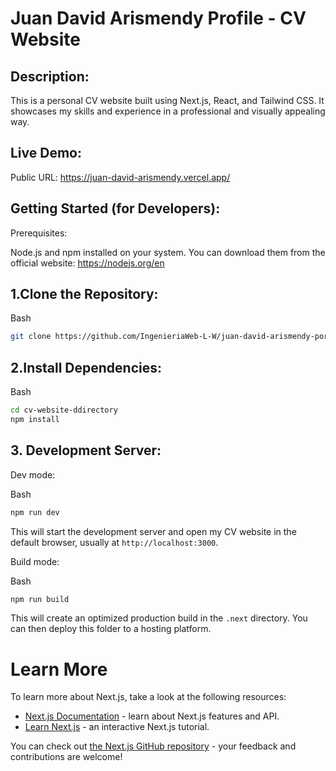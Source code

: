 # Juan David Arismendy Profile - CV Website

## Description:

This is a personal CV website built using Next.js, React, and Tailwind CSS. It showcases my skills and experience in a professional and visually appealing way.


## Live Demo:

Public URL: https://juan-david-arismendy.vercel.app/

## Getting Started (for Developers):

Prerequisites:

Node.js and npm installed on your system. You can download them from the official website: https://nodejs.org/en

## 1.Clone the Repository:

Bash
```bash
git clone https://github.com/IngenieriaWeb-L-W/juan-david-arismendy-portfolio.git
```

## 2.Install Dependencies:

Bash
```bash
cd cv-website-ddirectory
npm install
```
## 3. Development Server:

Dev mode:

Bash
```bash
npm run dev
```

This will start the development server and open my CV website in the default browser, usually at `http://localhost:3000`.

Build mode:

Bash
```bash
npm run build
```

This will create an optimized production build in the `.next` directory. You can then deploy this folder to a hosting platform.


# Learn More

To learn more about Next.js, take a look at the following resources:

- [Next.js Documentation](https://nextjs.org/docs) - learn about Next.js features and API.
- [Learn Next.js](https://nextjs.org/learn) - an interactive Next.js tutorial.

You can check out [the Next.js GitHub repository](https://github.com/vercel/next.js/) - your feedback and contributions are welcome!





